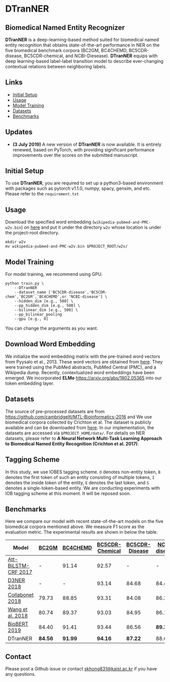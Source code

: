 # DTranNER

## Biomedical Named Entity Recognizer

**DTranNER** is a deep-learning-based method suited for biomedical named entity recognition that obtains state-of-the-art performance in NER on the five biomedical benchmark corpora (BC2GM, BC4CHEMD, BC5CDR-disease, BC5CDR-chemical, and NCBI-Diesease). **DTranNER** equips with deep learning-based label-label transition model to describe ever-changing contextual relations between neighboring labels.


## Links

- [Initial Setup](#initial-setup)
- [Usage](#usage)
- [Model Training](#model-training)
- [Datasets](#datasets)
- [Benchmarks](#benchmarks)


## Updates
*   **(3 July 2019)** A new version of **DTranNER** is now available. It is entirely renewed, based on PyTorch, with providing significant performance improvements over the scores on the submitted manuscript.


## Initial Setup

To use **DTranNER**, you are required to set up a python3-based environment with packages such as pytorch v1.1.0, numpy, spacy, gensim, and etc. Please refer to the ```requirement.txt```


## Usage
Download the specified word embedding (```wikipedia-pubmed-and-PMC-w2v.bin```) on [here](http://evexdb.org/pmresources/vec-space-models/) and put it under the directory `w2v` whose location is under the project-root directory. 
```
mkdir w2v
mv wikipedia-pubmed-and-PMC-w2v.bin $PROJECT_ROOT/w2v/
```


## Model Training
For model training, we recommend using GPU.
```
python train.py \
    --DTranNER
    --dataset_name ['BC5CDR-disease','BC5CDR-chem','BC2GM','BC4CHEMD',or 'NCBI-disease'] \
    --hidden_dim [e.g., 500] \
    --pp_hidden_dim [e.g., 500] \
    --bilinear_dim [e.g., 500] \
    --pp_bilinear_pooling
    --gpu [e.g., 0]
```
You can change the arguments as you want.


## Download Word Embedding
We initialize the word embedding matrix with the pre-trained word vectors from Pyysalo et al., 2013. These word vectors are
obtained from [here](http://evexdb.org/pmresources/vec-space-models/). They were trained using the PubMed abstracts, PubMed Central (PMC), and a Wikipedia dump. 
Recently, contextualized word embeddings have been emerged. We incorporated **ELMo** https://arxiv.org/abs/1802.05365 into our token embedding layer.


## Datasets 
The source of pre-processed datasets are from https://github.com/cambridgeltl/MTL-Bioinformatics-2016 and
We use biomedical corpora collected by Crichton et al. The dataset is publicly available and can be downloaded from [here](https://github.com/cambridgeltl/MTL-Bioinformatics-2016). In our implementation, the datasets are accessed via ```$PROJECT_HOME/data/```. For details on NER datasets, please refer to **A Neural Network Multi-Task Learning Approach to Biomedical Named Entity Recognition (Crichton et al. 2017)**.


## Tagging Scheme
In this study, we use IOBES tagging scheme. `O` denotes non-entity token, `B` denotes the first token of such an entity consisting of multiple tokens, `I` denotes the inside token of the entity, `E` denotes the last token, and `S` denotes a single-token-based entity. We are conducting experiments with IOB tagging scheme at this moment. It will be reposed soon.


## Benchmarks

Here we compare our model with recent state-of-the-art models on the five biomedical corpora mentioned above. We measure F1 score as the evaluation metric. The experimental results are shown in below the table.

|Model | [BC2GM](https://github.com/cambridgeltl/MTL-Bioinformatics-2016/tree/master/data/BC2GM-IOBES) | [BC4CHEMD](https://github.com/cambridgeltl/MTL-Bioinformatics-2016/tree/master/data/BC4CHEMD-IOBES) | [BC5CDR-Chemical](https://github.com/cambridgeltl/MTL-Bioinformatics-2016/tree/master/data/BC5CDR-chem-IOBES) | [BC5CDR-Disease](https://github.com/cambridgeltl/MTL-Bioinformatics-2016/tree/master/data/BC5CDR-disease-IOBES) | [NCBI-disease](https://github.com/cambridgeltl/MTL-Bioinformatics-2016/tree/master/data/NCBI-disease-IOBES)|
| ---- | ---- | ---- | ---- | ---- | ---- |
| [Att-BiLSTM-CRF 2017](https://github.com/lingluodlut/Att-ChemdNER) | - | 91.14 | 92.57 | - | - |
| [D3NER 2018](https://github.com/trangnm58/D3NER) | - | - | 93.14 | 84.68 | 84.41 |
| [Collabonet 2018](https://github.com/wonjininfo/CollaboNet) | 79.73 | 88.85 | 93.31 | 84.08 | 86.36 |
| [Wang et al. 2018](https://github.com/yuzhimanhua/Multi-BioNER) | 80.74 | 89.37 | 93.03 | 84.95 | 86.14 |
| [BioBERT 2019](https://github.com/dmis-lab/biobert) | 84.40 | 91.41 | 93.44 | 86.56 | **89.36** |
| DTranNER | **84.56** | **91.99** | **94.16** | **87.22** | 88.62 |


## Contact
Please post a Github issue or contact skhong831@kaist.ac.kr if you have any questions.
